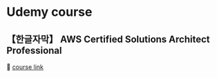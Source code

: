 # Udemy course

## 【한글자막】 AWS Certified Solutions Architect Professional
🔗 [course link](https://www.udemy.com/course/aws-csa-professional/)


